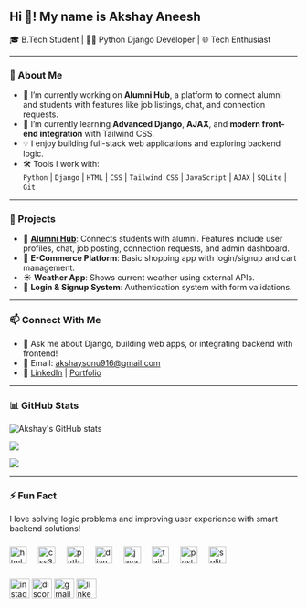 <h2 align="left">Hi 👋! My name is  Akshay Aneesh</h2>


🎓 B.Tech Student | 🧑‍💻 Python Django Developer | 🌐 Tech Enthusiast  

---

### 🚀 About Me

- 🔭 I’m currently working on **Alumni Hub**, a platform to connect alumni and students with features like job listings, chat, and connection requests.
- 🌱 I’m currently learning **Advanced Django**, **AJAX**, and **modern front-end integration** with Tailwind CSS.
- 💡 I enjoy building full-stack web applications and exploring backend logic.
- 🛠️ Tools I work with:  
  `Python` | `Django` | `HTML` | `CSS` | `Tailwind CSS` | `JavaScript` | `AJAX` | `SQLite` | `Git`  

---

### 💼 Projects

- 🔗 **[Alumni Hub](#)**: Connects students with alumni. Features include user profiles, chat, job posting, connection requests, and admin dashboard.
- 🛒 **E-Commerce Platform**: Basic shopping app with login/signup and cart management.
- ☀️ **Weather App**: Shows current weather using external APIs.
- 🔐 **Login & Signup System**: Authentication system with form validations.

---

### 📫 Connect With Me

- 💬 Ask me about Django, building web apps, or integrating backend with frontend!
- 📧 Email: akshaysonu916@gmail.com  
- 🔗 [LinkedIn](https://www.linkedin.com/in/akshay-aneesh-781a80255?utm_source=share&utm_campaign=share_via&utm_content=profile&utm_medium=ios_app) | [Portfolio](#)

---

### 📊 GitHub Stats

![Akshay's GitHub stats](https://github-readme-stats.vercel.app/api?username=Akshaysonu916&show_icons=true&theme=radical)



![](https://nirzak-streak-stats.vercel.app/?user=Akshaysonu916&theme=dark&hide_border=false)<br/>

![](https://github-readme-stats.vercel.app/api/top-langs/?username=Akshaysonu916&theme=dark&hide_border=false&include_all_commits=false&count_private=false&layout=compact)

---

### ⚡ Fun Fact
I love solving logic problems and improving user experience with smart backend solutions!


###

<div align="left">
  <img src="https://cdn.jsdelivr.net/gh/devicons/devicon/icons/html5/html5-original.svg" height="30" alt="html5 logo"  />
  <img width="12" />
  <img src="https://cdn.jsdelivr.net/gh/devicons/devicon/icons/css3/css3-original.svg" height="30" alt="css3 logo"  />
  <img width="12" />
  <img src="https://cdn.jsdelivr.net/gh/devicons/devicon/icons/python/python-original.svg" height="30" alt="python logo"  />
  <img width="12" />
  <img src="https://cdn.jsdelivr.net/gh/devicons/devicon/icons/django/django-plain.svg" height="30" alt="django logo"  />
  <img width="12" />
  <img src="https://cdn.jsdelivr.net/gh/devicons/devicon/icons/javascript/javascript-original.svg" height="30" alt="javascript logo"  />
  <img width="12" />
  <img src="https://cdn.jsdelivr.net/gh/devicons/devicon/icons/tailwindcss/tailwindcss-original-wordmark.svg" height="30" alt="tailwindcss logo"  />
  <img width="12" />
  <img src="https://cdn.jsdelivr.net/gh/devicons/devicon/icons/postgresql/postgresql-original.svg" height="30" alt="postgresql logo"  />
  <img width="12" />
  <img src="https://cdn.jsdelivr.net/gh/devicons/devicon/icons/sqlite/sqlite-original.svg" height="30" alt="sqlite logo"  />
</div>

###

<div align="left">
  <img src="https://img.shields.io/static/v1?message=Instagram&logo=instagram&label=&color=E4405F&logoColor=white&labelColor=&style=for-the-badge" height="35" alt="instagram logo"  />
  <img src="https://img.shields.io/static/v1?message=Discord&logo=discord&label=&color=7289DA&logoColor=white&labelColor=&style=for-the-badge" height="35" alt="discord logo"  />
  <img src="https://img.shields.io/static/v1?message=Gmail&logo=gmail&label=&color=D14836&logoColor=white&labelColor=&style=for-the-badge" height="35" alt="gmail logo"  />
  <img src="https://img.shields.io/static/v1?message=LinkedIn&logo=linkedin&label=&color=0077B5&logoColor=white&labelColor=&style=for-the-badge" height="35" alt="linkedin logo"  />
</div>

###
